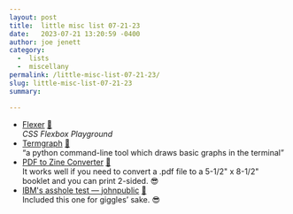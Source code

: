 ```yaml
---
layout: post
title:  little misc list 07-21-23
date:   2023-07-21 13:20:59 -0400
author: joe jenett
category:
  -  lists
  -  miscellany
permalink: /little-misc-list-07-21-23/
slug: little-misc-list-07-21-23
summary: 

---
```

<ul class="links">
	<li><a title="Flexer" href="https://www.flexer.dev/">Flexer</a> <a href="https://pinboard.in/u:roger">📌</a><br><em>CSS Flexbox Playground</em></li>
	<li><a title="GitHub - mkaz/termgraph" href="https://github.com/mkaz/termgraph">Termgraph</a> <a href="https://pinboard.in/u:datentyp">📌</a><br>“a python command-line tool which draws basic graphs in the terminal”</li>
	<li><a title="PDF to Zine Converter" href="https://chughes87.github.io/pdf-to-zine/">PDF to Zine Converter</a> <a href="https://pinboard.in/u:eugenezach">📌</a><br>It works well if you need to convert a .pdf file to a 5-1/2" x 8-1/2" booklet and you can print 2-sided. 😎</li>
	<li><a title="IBM's asshole test — johnpublic" href="https://johnpublic.mataroa.blog/blog/the-asshole-test/">IBM's asshole test — johnpublic</a> <a href="https://pinboard.in/u:mehul">📌</a><br>Included this one for giggles’ sake. 😎</li>
</ul>

<a style="display:none;" href="https://brid.gy/publish/mastodon"><small>(cross-posted to mastodon)</small></a>